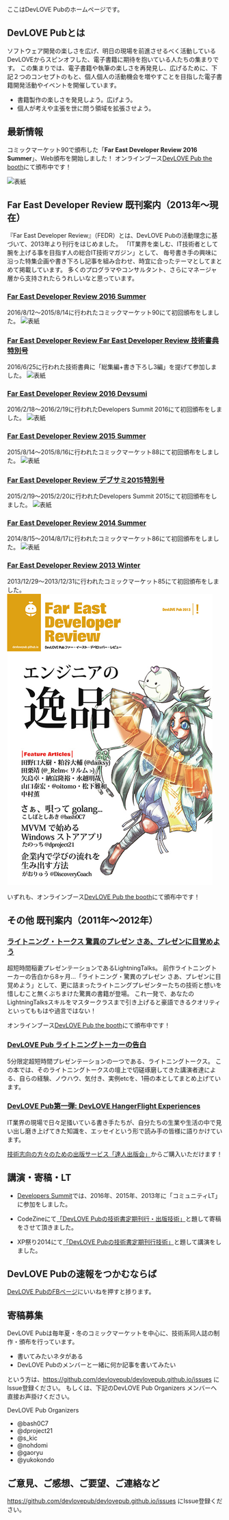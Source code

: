 ここはDevLOVE Pubのホームページです。

## DevLOVE Pubとは

ソフトウェア開発の楽しさを広げ、明日の現場を前進させるべく活動しているDevLOVEからスピンオフした、電子書籍に期待を抱いている人たちの集まりです。
この集まりでは、電子書籍や執筆の楽しさを再発見し、広げるために、下記２つのコンセプトのもと、個人個人の活動機会を増やすことを目指した電子書籍開発活動やイベントを開催しています。

- 書籍製作の楽しさを発見しよう。広げよう。
- 個人が考えや主張を世に問う領域を拡張させよう。

## 最新情報
コミックマーケット90で頒布した「**Far East Developer Review 2016 Summer**」、Web頒布を開始しました！
オンラインブース[DevLOVE Pub the booth](https://devlovepub.booth.pm/items/326381)にて頒布中です！

![表紙](https://raw.github.com/devlovepub/devlovepub.github.io/master/wiki/images/FEDR_series/fedr_c90.png)

## Far East Developer Review 既刊案内（2013年〜現在）

『Far East Developer Review』（FEDR）とは、DevLOVE Pubの活動理念に基づいて、2013年より刊行をはじめました。
 「IT業界を楽しむ、IT技術者として腕を上げる事を目指す人の総合IT技術マガジン」として、
 毎号書き手の興味に沿った特集企画や書き下ろし記事を組み合わせ、時宜に合ったテーマとしてまとめて掲載しています。
多くのプログラマやコンサルタント、さらにマネージャ層から支持されたらうれしいなと思っています。

### [Far East Developer Review 2016 Summer](https://devlovepub.booth.pm/items/326381)
2016/8/12〜2015/8/14に行われたコミックマーケット90にて初回頒布をしました。
![表紙](https://raw.github.com/devlovepub/devlovepub.github.io/master/wiki/images/FEDR_series/fedr_c90.png)


### [Far East Developer Review Far East Developer Review 技術書典 特別号](https://devlovepub.booth.pm/items/326372)
2016/6/25に行われた技術書典に「総集編+書き下ろし3編」を提げて参加しました。
![表紙](https://raw.github.com/devlovepub/devlovepub.github.io/master/wiki/images/FEDR_series/fedr_techbookfest.png)


### [Far East Developer Review 2016 Devsumi](https://devlovepub.booth.pm/items/326358)
2016/2/18〜2016/2/19に行われたDevelopers Summit 2016にて初回頒布をしました。
![表紙](https://raw.github.com/devlovepub/devlovepub.github.io/master/wiki/images/FEDR_series/fedr_2016_devsumi.png)

### [Far East Developer Review 2015 Summer](https://devlovepub.booth.pm/items/133594)
2015/8/14〜2015/8/16に行われたコミックマーケット88にて初回頒布をしました。
![表紙](https://raw.github.com/devlovepub/devlovepub.github.io/master/wiki/images/FEDR_series/fedr_c88.png)

### [Far East Developer Review デブサミ2015特別号](https://devlovepub.booth.pm/items/78607)
2015/2/19〜2015/2/20に行われたDevelopers Summit 2015にて初回頒布をしました。
![表紙](https://raw.github.com/devlovepub/devlovepub.github.io/master/wiki/images/FEDR_series/fedr_2015_devsumi.png)

### [Far East Developer Review 2014 Summer](https://devlovepub.booth.pm/items/61822)
2014/8/15〜2014/8/17に行われたコミックマーケット86にて初回頒布をしました。
![表紙](https://raw.github.com/devlovepub/devlovepub.github.io/master/wiki/images/FEDR_series/fedr_c86.png)

### [Far East Developer Review 2013 Winter](https://github.com/devlovepub/devlovepub.github.io/wiki/Far-East-Developer-Review)
2013/12/29〜2013/12/31に行われたコミックマーケット85にて初回頒布をしました。
![表紙](https://raw.githubusercontent.com/devlovepub/devlovepub.github.io/master/wiki/images/Far-East-Developer-Review/FEDR.jpg)

いずれも、オンラインブース[DevLOVE Pub the booth](https://devlovepub.booth.pm/)にて頒布中です！

## その他 既刊案内（2011年〜2012年）

### [ライトニング・トークス 驚異のプレゼン さあ、プレゼンに目覚めよう](https://github.com/devlovepub/devlovepub.github.io/wiki/%E3%83%A9%E3%82%A4%E3%83%88%E3%83%8B%E3%83%B3%E3%82%B0%E3%83%BB%E3%83%88%E3%83%BC%E3%82%AF%E3%82%B9-%E9%A9%9A%E7%95%B0%E3%81%AE%E3%83%97%E3%83%AC%E3%82%BC%E3%83%B3-%E3%81%95%E3%81%82%E3%80%81%E3%83%97%E3%83%AC%E3%82%BC%E3%83%B3%E3%81%AB%E7%9B%AE%E8%A6%9A%E3%82%81%E3%82%88%E3%81%86)

超短時間稲妻プレゼンテーションであるLightningTalks。
前作ライトニングトーカーの告白から8ヶ月…「ライトニング・驚異のプレゼン さあ、プレゼンに目覚めよう」として、更に詰まったライトニングプレゼンターたちの技術と想いを惜しむこと無くぶちまけた驚異の書籍が登場。
これ一発で、あなたのLightningTalksスキルをマスタークラスまで引き上げると豪語できるクオリティといってももはや過言ではない！

オンラインブース[DevLOVE Pub the booth](https://devlovepub.booth.pm/items/4379)にて頒布中です！

### [DevLOVE Pub ライトニングトーカーの告白](https://github.com/devlovepub/devlovepub.github.io/wiki/DevLOVE-Pub-%E3%83%A9%E3%82%A4%E3%83%88%E3%83%8B%E3%83%B3%E3%82%B0%E3%83%88%E3%83%BC%E3%82%AB%E3%83%BC%E3%81%AE%E5%91%8A%E7%99%BD)

5分限定超短時間プレゼンテーションの一つである、ライトニングトークス。
この本では、そのライトニングトークスの壇上で切磋琢磨してきた講演者達による、自らの経験、ノウハウ、気付き、実例etcを、1冊の本としてまとめ上げています。

### [DevLOVE Pub第一弾: DevLOVE HangerFlight Experiences](https://github.com/devlovepub/devlovepub.github.io/wiki/DevLOVE-HangerFlight-Experiences)

IT業界の現場で日々足掻いている書き手たちが、自分たちの生業や生活の中で見い出し磨き上げてきた知識を、エッセイという形で読み手の皆様に語りかけています。

[技術志向の方々のための出版サービス「達人出版会」](http://tatsu-zine.com/books/hangerflight)からご購入いただけます！


## 講演・寄稿・LT

* [Developers Summit](http://event.shoeisha.jp/devsumi/)では、2016年、2015年、2013年に「コミュニティLT」に参加をしました。


* CodeZineにて[「DevLOVE Pubの技術書定期刊行・出版技術」](http://codezine.jp/article/corner/548)と題して寄稿をさせて頂きました。


* XP祭り2014にて[「DevLOVE Pubの技術書定期刊行技術」](http://xpjug.com/xp2014-session-c4/)と題して講演をしました。


## DevLOVE Pubの速報をつかむならば

[DevLOVE PubのFBページ](https://www.facebook.com/devlovepub)にいいねを押すと捗ります。



## 寄稿募集
DevLOVE Pubは毎年夏・冬のコミックマーケットを中心に、技術系同人誌の制作・頒布を行っています。

* 書いてみたいネタがある
* DevLOVE Pubのメンバーと一緒に何か記事を書いてみたい

という方は、https://github.com/devlovepub/devlovepub.github.io/issues にIssue登録ください。
もしくは、下記のDevLOVE Pub Organizers メンバーへ直接お声掛けください。

DevLOVE Pub Organizers

* @bash0C7
* @dproject21
* @s_kic
* @nohdomi
* @gaoryu
* @yukokondo


## ご意見、ご感想、ご要望、ご連絡など

https://github.com/devlovepub/devlovepub.github.io/issues にIssue登録ください。

